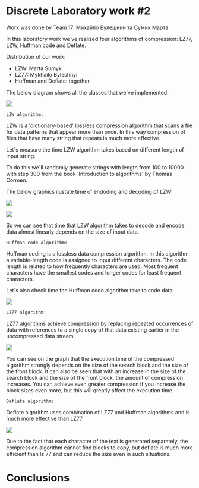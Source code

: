# Discrete Laboratory work #2

Work was done by Team 17: Михайло Булешний та Сумик Марта

In this laboratory work we`ve realized four algorithms of compression: LZ77, LZW, Huffman code and Deflate.

Distribution of our work:
- LZW: Marta Sumyk
- LZ77: Mykhailo Byleshnyi
- Huffman and Deflate: together

The below diagram shows all the classes that we`ve implemented:


![](https://drive.google.com/uc?export=view&amp;id=1LXUwFFCaPwKSdnFY5I7t48EQRri-aqUx)

`LZW algorithm:`

LZW is a 'dictionary-based' lossless compression algorithm that scans a file for data patterns that appear more than once. In this way compression of files that have many string that repeats is much more effective.

Let`s measure the time LZW algorithm takes based on different length of input string.

To do this we`ll randomly generate strings with length from 100 to 10000 with step 300 from the book 'Introduction to algorithms' by Thomas Cormen.

The below graphics ilustate time of endoding and decoding of LZW:

![](https://drive.google.com/uc?export=view&amp;id=1Wdjy35WKhzvA0RvCpLCiGFXS3mOxbYBQ)

![](https://drive.google.com/uc?export=view&amp;id=1zkBqhJChDAiUn4hWK8Goj7XN8zedfLsp)


So we can see that time that LZW algorithm takes to decode and encode data almost linearly depends on the size of input data.

`Huffman code algorithm:`

Huffman coding is a lossless data compression algorithm. In this algorithm, a variable-length code is assigned to input different characters. The code length is related to how frequently characters are used. Most frequent characters have the smallest codes and longer codes for least frequent characters.

Let`s also check time the Huffman code algorithm take to code data:

![](https://drive.google.com/uc?export=view&amp;id=1EBEEFbd49-MAE7-YlyjG2brOilURz4NB)


`LZ77 algorithm:`


LZ77 algorithms achieve compression by replacing repeated occurrences of data with references to a single copy of that data existing earlier in the uncompressed data stream. 

![](https://drive.google.com/uc?export=view&amp;id=1NLxpuI9qZ6hr7g_0TFAApwobM2lMcw0-)


You can see on the graph that the execution time of the compressed algorithm strongly depends on the size of the search block and the size of the front block. It can also be seen that with an increase in the size of the search block and the size of the front block, the amount of compression increases. You can achieve even greater compression if you increase the block sizes even more, but this will greatly affect the execution time.


`Deflate algorithm:`

Deflate algorithm uses combination of LZ77 and Huffman algorithms and is much more effective than LZ77.

![](https://drive.google.com/uc?export=view&amp;id=1_s5gi1oKQoT_jsRBcnYxaVhY6MuXt9lx)

Due to the fact that each character of the text is generated separately, the compression algorithm cannot find blocks to copy, but deflate is much more efficient than lz 77 and can reduce the size even in such situations.


# Conclusions
